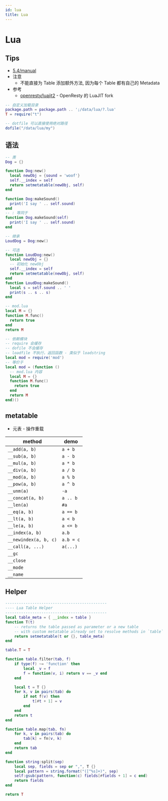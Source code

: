 ```yaml
---
id: lua
title: Lua
---
```


# Lua

## Tips
- [5.4/manual](https://www.lua.org/manual/5.4/manual.html)
- 注意
  - 不能直接为 Table 添加额外方法, 因为每个 Table 都有自己的 Metadata
- 参考
  - [openresty/luajit2](https://github.com/openresty/luajit2) - OpenResty 的 LuaJIT fork

```lua
-- 自定义加载目录
package.path = package.path .. ';/data/lua/?.lua'
T = require("t")

-- dotfile 可以直接使用绝对路径
dofile("/data/lua/my")
```

## 语法

```lua
-- 类
Dog = {}

function Dog:new()
  local newObj = {sound = 'woof'}
  self.__index = self
  return setmetatable(newObj, self)
end

function Dog:makeSound()
  print('I say ' .. self.sound)
end
-- : 等同于
function Dog.makeSound(self)
  print('I say ' .. self.sound)
end

-- 继承
LoudDog = Dog:new()

-- 可选
function LoudDog:new()
  local newObj = {}
  -- 初始化 newObj
  self.__index = self
  return setmetatable(newObj, self)
end
function LoudDog:makeSound()
  local s = self.sound .. ' '
  print(s .. s .. s)
end

-- mod.lua
local M = {}
function M.func()
  return true
end
return M

-- 依赖模块
-- require 会缓存
-- dofile 不会缓存
-- loadfile 不执行，返回函数 - 类似于 loadstring
local mod = require('mod')
-- 等价于
local mod = (function ()
  -- mod.lua 内容
  local M = {}
  function M.func()
    return true
  end
  return M
end)()
```

## metatable

- 元表 - 操作重载

| method                | demo      |
| --------------------- | --------- |
| `__add(a, b)`         | `a + b`   |
| `__sub(a, b)`         | `a - b`   |
| `__mul(a, b)`         | `a * b`   |
| `__div(a, b)`         | `a / b`   |
| `__mod(a, b)`         | `a % b`   |
| `__pow(a, b)`         | `a ^ b`   |
| `__unm(a)`            | `-a`      |
| `__concat(a, b)`      | `a .. b`  |
| `__len(a)`            | `#a`      |
| `__eq(a, b)`          | `a == b`  |
| `__lt(a, b)`          | `a < b`   |
| `__le(a, b)`          | `a <= b`  |
| `__index(a, b)`       | `a.b`     | fn(tbl,key) or a table |
| `__newindex(a, b, c)` | `a.b = c` |
| `__call(a, ...)`      | `a(...)`  |
| `__gc`                |           |
| `__close`             |           |
| `__mode`              |           |
| `__name`              |           |

## Helper

```lua
---------------------------------------------
---- Lua Table Helper
---------------------------------------------
local table_meta = { __index = table }
function T(t)
    -- returns the table passed as parameter or a new table
    -- with custom metatable already set to resolve methods in `table`
    return setmetatable(t or {}, table_meta)
end

table.T = T

function table.filter(tab, f)
    if type(f) ~= 'function' then
        local _v = f
        f = function(v, i) return v == _v end
    end

    local t = T {}
    for k, v in pairs(tab) do
        if not f(v) then
            t[#t + 1] = v
        end
    end
    return t
end

function table.map(tab, fn)
    for k, v in pairs(tab) do
        tab[k] = fn(v, k)
    end
    return tab
end

function string:split(sep)
    local sep, fields = sep or ",", T {}
    local pattern = string.format("([^%s]+)", sep)
    self:gsub(pattern, function(c) fields[#fields + 1] = c end)
    return fields
end

return T
```
